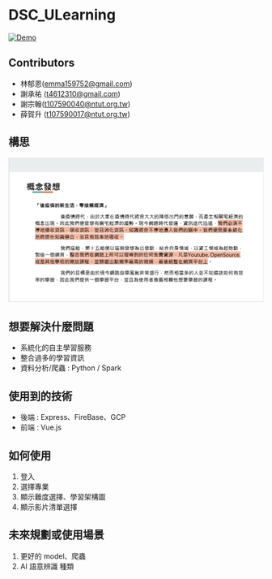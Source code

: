 # DSC_ULearning #

[![Demo](https://res.cloudinary.com/marcomontalbano/image/upload/v1630740882/video_to_markdown/images/youtube--rmWRNC3J2R8-c05b58ac6eb4c4700831b2b3070cd403.jpg)](https://youtu.be/rmWRNC3J2R8 "Demo")

## Contributors

* 林郁恩(emma159752@gmail.com)
* 謝承祐 (t4612310@gmail.com)
* 謝宗翰(t107590040@ntut.org.tw)
* 薛賀升 (t107590017@ntut.org.tw)

## 構思
![](concept.png)

## 想要解決什麼問題
* 系統化的自主學習服務
* 整合過多的學習資訊
* 資料分析/爬蟲 : Python / Spark

## 使用到的技術

* 後端 : Express、FireBase、GCP
* 前端 : Vue.js

## 如何使用

1. 登入
2. 選擇專業
3. 顯示難度選擇、學習架構圖
4. 顯示影片清單選擇

## 未來規劃或使用場景

1. 更好的 model、爬蟲
2. AI 語意辨識 種類
